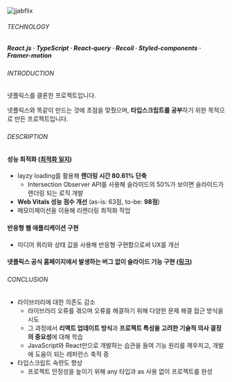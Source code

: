 ![jjabflix](https://github.com/jhchoi1182/portfolio/assets/116577489/ad7a30cb-5c01-4930-a004-5c0efec1ddd8)

###### TECHNOLOGY

##### React.js · TypeScript · React-query · Recoil · Styled-components · Framer-motion

###

###### INTRODUCTION

넷플릭스를 클론한 프로젝트입니다.

넷플릭스와 똑같이 만드는 것에 초점을 맞췄으며, **타입스크립트를 공부**하기 위한 목적으로 만든 프로젝트입니다.

###

###### DESCRIPTION

#### 성능 최적화 ([최적화 일지](https://jhchoi1182.tistory.com/185))

- layzy loading를 활용해 **렌더링 시간 80.61% 단축**
  - Intersection Observer API를 사용해 슬라이드의 50%가 보이면 슬라이드가 렌더링 되는 로직 개발
- **Web Vitals 성능 점수 개선** (as-is: 63점, to-be: **98점**)
- 메모이제이션을 이용해 리렌더링 최적화 작업

#### 반응형 웹 애플리케이션 구현

- 미디어 쿼리와 상태 값을 사용해 반응형 구현함으로써 UX를 개선

#### 넷플릭스 공식 홈페이지에서 발생하는 버그 없이 슬라이드 기능 구현 ([링크](https://jhchoi1182.tistory.com/176))

###

###### CONCLUSION

- 라이브러리에 대한 의존도 감소
  - 라이브러리 오류를 겪으며 오류를 해결하기 위해 다양한 문제 해결 접근 방식을 시도
  - 그 과정에서 **리액트 업데이트 방식**과 **프로젝트 특성을 고려한 기술적 의사 결정의 중요성**에 대해 학습
  - JavaScript와 React만으로 개발하는 습관을 들여 기능 원리를 깨우치고, 개발에 도움이 되는 레퍼런스 축적 중
- 타입스크립트 숙련도 향상
  - 프로젝트 안정성을 높이기 위해 any 타입과 as 사용 없이 프로젝트를 완성
